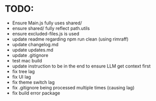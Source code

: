 # TODO:
- Ensure Main.js fully uses shared/
- ensure shared/ fully reflect path.utils
- ensure excluded-files.js is used
- update readme regarding npm run clean (using rimraff)
- update changelog.md
- update updates.md
- update .gitignore
- test mac build
- update instruction to be in the end to ensure LLM get context first
- fix tree lag
- fix UI lag
- fix theme switch lag
- fix .gitignore being processed multiple times (causing lag)
- fix build error package

